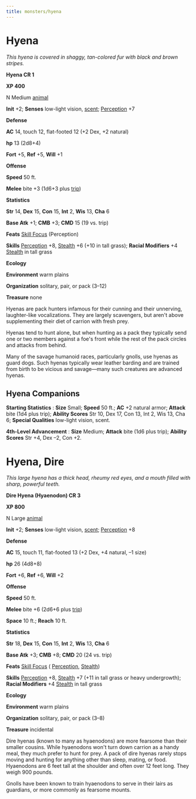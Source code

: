 ```yaml
---
title: monsters/hyena
---
```

# Hyena

_This hyena is covered in shaggy, tan-colored fur with black and brown stripes._

**Hyena CR 1**

**XP 400**

N Medium [animal](creatureTypes.md#_animal)

**Init** +2; **Senses** low-light vision, [scent](universalMonsterRules.md#_scent); [Perception](../skills/perception.md#_perception) +7

**Defense**

**AC** 14, touch 12, flat-footed 12 (+2 Dex, +2 natural)

**hp** 13 (2d8+4)

**Fort** +5, **Ref** +5, **Will** +1

**Offense**

**Speed** 50 ft.

**Melee** bite +3 (1d6+3 plus [trip](universalMonsterRules.md#_trip))

**Statistics**

**Str** 14, **Dex** 15, **Con** 15, **Int** 2, **Wis** 13, **Cha** 6

**Base Atk** +1; **CMB** +3; **CMD** 15 (19 vs. trip)

**Feats** [Skill Focus](../feats.md#_skill-focus) (Perception)

**Skills** [Perception](../skills/perception.md#_perception) +8, [Stealth](../skills/stealth.md#_stealth) +6 (+10 in tall grass); **Racial Modifiers** +4 [Stealth](../skills/stealth.md#_stealth) in tall grass

**Ecology**

**Environment** warm plains

**Organization** solitary, pair, or pack (3–12)

**Treasure** none

Hyenas are pack hunters infamous for their cunning and their unnerving, laughter-like vocalizations. They are largely scavengers, but aren't above supplementing their diet of carrion with fresh prey.

Hyenas tend to hunt alone, but when hunting as a pack they typically send one or two members against a foe's front while the rest of the pack circles and attacks from behind.

Many of the savage humanoid races, particularly gnolls, use hyenas as guard dogs. Such hyenas typically wear leather barding and are trained from birth to be vicious and savage—many such creatures are advanced hyenas.

## Hyena Companions

**Starting Statistics** : **Size** Small; **Speed** 50 ft.; **AC** +2 natural armor; **Attack** bite (1d4 plus trip); **Ability Scores** Str 10, Dex 17, Con 13, Int 2, Wis 13, Cha 6; **Special Qualities** low-light vision, scent.

**4th-Level Advancement** : **Size** Medium; **Attack** bite (1d6 plus trip); **Ability Scores** Str +4, Dex –2, Con +2.

# Hyena, Dire

_This large hyena has a thick head, rheumy red eyes, and a mouth filled with sharp, powerful teeth._

**Dire Hyena (Hyaenodon) CR 3**

**XP 800**

N Large [animal](creatureTypes.md#_animal)

**Init** +2; **Senses** low-light vision, [scent](universalMonsterRules.md#_scent); [Perception](../skills/perception.md#_perception) +8

**Defense**

**AC** 15, touch 11, flat-footed 13 (+2 Dex, +4 natural, –1 size)

**hp** 26 (4d8+8)

**Fort** +6, **Ref** +6, **Will** +2

**Offense**

**Speed** 50 ft.

**Melee** bite +6 (2d6+6 plus [trip](universalMonsterRules.md#_trip))

**Space** 10 ft.; **Reach** 10 ft.

**Statistics**

**Str** 18, **Dex** 15, **Con** 15, **Int** 2, **Wis** 13, **Cha** 6

**Base Atk** +3; **CMB** +8; **CMD** 20 (24 vs. trip)

**Feats** [Skill Focus](../feats.md#_skill-focus) ( [Perception](../skills/perception.md#_perception), [Stealth](../skills/stealth.md#_stealth))

**Skills** [Perception](../skills/perception.md#_perception) +8, [Stealth](../skills/stealth.md#_stealth) +7 (+11 in tall grass or heavy undergrowth); **Racial Modifiers** +4 [Stealth](../skills/stealth.md#_stealth) in tall grass

**Ecology**

**Environment** warm plains

**Organization** solitary, pair, or pack (3–8)

**Treasure** incidental

Dire hyenas (known to many as hyaenodons) are more fearsome than their smaller cousins. While hyaenodons won't turn down carrion as a handy meal, they much prefer to hunt for prey. A pack of dire hyenas rarely stops moving and hunting for anything other than sleep, mating, or food. Hyaenodons are 6 feet tall at the shoulder and often over 12 feet long. They weigh 900 pounds.

Gnolls have been known to train hyaenodons to serve in their lairs as guardians, or more commonly as fearsome mounts.

